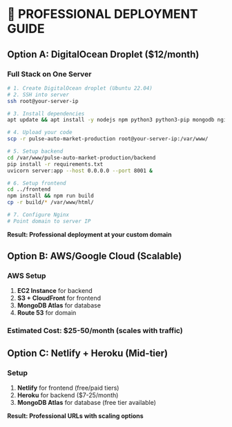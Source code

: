 # 💼 PROFESSIONAL DEPLOYMENT GUIDE

## Option A: DigitalOcean Droplet ($12/month)

### Full Stack on One Server
```bash
# 1. Create DigitalOcean droplet (Ubuntu 22.04)
# 2. SSH into server
ssh root@your-server-ip

# 3. Install dependencies
apt update && apt install -y nodejs npm python3 python3-pip mongodb nginx

# 4. Upload your code
scp -r pulse-auto-market-production root@your-server-ip:/var/www/

# 5. Setup backend
cd /var/www/pulse-auto-market-production/backend
pip install -r requirements.txt
uvicorn server:app --host 0.0.0.0 --port 8001 &

# 6. Setup frontend
cd ../frontend
npm install && npm run build
cp -r build/* /var/www/html/

# 7. Configure Nginx
# Point domain to server IP
```

**Result: Professional deployment at your custom domain**

## Option B: AWS/Google Cloud (Scalable)

### AWS Setup
1. **EC2 Instance** for backend
2. **S3 + CloudFront** for frontend
3. **MongoDB Atlas** for database
4. **Route 53** for domain

### Estimated Cost: $25-50/month (scales with traffic)

## Option C: Netlify + Heroku (Mid-tier)

### Setup
1. **Netlify** for frontend (free/paid tiers)
2. **Heroku** for backend ($7-25/month)
3. **MongoDB Atlas** for database (free tier available)

**Result: Professional URLs with scaling options**